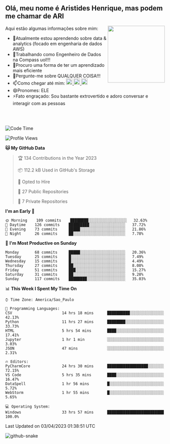 ## Olá, meu nome é Aristides Henrique, mas podem me chamar de ARI

<div >
Aqui estão algumas informações sobre mim:<img align="right" height="180em" src="https://user-images.githubusercontent.com/97318481/177042589-45d62122-82a9-4a32-b3a7-87b322825b2f.png">
</div>

- 🌱Atualmente estou aprendendo sobre data & analytics (focado em engenharia de dados AWS)
- 👯Trabalhando como Engenheiro de Dados na Compass uol!!!
- 🤔Procuro uma forma de ter um aprendizado mais eficiente
- 💬Pergunte-me sobre QUALQUER COISA!!!
- 📫Como chegar até mim:
  <a href="https://www.instagram.com/aryhenry/" target="_blank">
  <img src="https://img.shields.io/badge/-Instagram-%23E4405F?style=for-the-badge&logo=instagram&logoColor=black" height="20px">
  </a>
  <a href="https://www.linkedin.com/in/aristides-henrique/" target="_blank">
  <img src="https://img.shields.io/badge/-LinkedIn-%230077B5?style=for-the-badge&logo=linkedin&logoColor=black" height="20px">
  </a> 
  <a href="mailto:arihenriqueuna@gmail.com">
  <img src="https://img.shields.io/badge/-Gmail-%23333?style=for-the-badge&logo=gmail&logoColor=white" height="20px">
  </a>
- 😄Pronomes: ELE
- ⚡Fato engraçado: Sou bastante extrovertido e adoro conversar e interagir com as pessoas
<br/>
<br/>


<!--START_SECTION:waka-->
![Code Time](http://img.shields.io/badge/Code%20Time-561%20hrs%2035%20mins-blue)

![Profile Views](http://img.shields.io/badge/Profile%20Views-22-blue)

**🐱 My GitHub Data** 

> 🏆 134 Contributions in the Year 2023
 > 
> 📦 112.2 kB Used in GitHub's Storage 
 > 
> 💼 Opted to Hire
 > 
> 📜 27 Public Repositories 
 > 
> 🔑 7 Private Repositories  
 > 
**I'm an Early 🐤** 

```text
🌞 Morning    109 commits    ████████░░░░░░░░░░░░░░░░░   32.63% 
🌇 Daytime    126 commits    █████████░░░░░░░░░░░░░░░░   37.72% 
🌃 Evening    73 commits     █████░░░░░░░░░░░░░░░░░░░░   21.86% 
🌙 Night      26 commits     ██░░░░░░░░░░░░░░░░░░░░░░░   7.78%

```
📅 **I'm Most Productive on Sunday** 

```text
Monday       68 commits     █████░░░░░░░░░░░░░░░░░░░░   20.36% 
Tuesday      25 commits     █░░░░░░░░░░░░░░░░░░░░░░░░   7.49% 
Wednesday    15 commits     █░░░░░░░░░░░░░░░░░░░░░░░░   4.49% 
Thursday     27 commits     ██░░░░░░░░░░░░░░░░░░░░░░░   8.08% 
Friday       51 commits     ███░░░░░░░░░░░░░░░░░░░░░░   15.27% 
Saturday     31 commits     ██░░░░░░░░░░░░░░░░░░░░░░░   9.28% 
Sunday       117 commits    ████████░░░░░░░░░░░░░░░░░   35.03%

```


📊 **This Week I Spent My Time On** 

```text
⌚︎ Time Zone: America/Sao_Paulo

💬 Programming Languages: 
CSV                      14 hrs 18 mins      ██████████░░░░░░░░░░░░░░░   42.13% 
Python                   11 hrs 27 mins      ████████░░░░░░░░░░░░░░░░░   33.73% 
HTML                     5 hrs 54 mins       ████░░░░░░░░░░░░░░░░░░░░░   17.41% 
Jupyter                  1 hr 1 min          ░░░░░░░░░░░░░░░░░░░░░░░░░   3.03% 
JSON                     47 mins             ░░░░░░░░░░░░░░░░░░░░░░░░░   2.31%

🔥 Editors: 
PyCharmCore              24 hrs 30 mins      ██████████████████░░░░░░░   72.15% 
VS Code                  5 hrs 35 mins       ████░░░░░░░░░░░░░░░░░░░░░   16.47% 
DataSpell                1 hr 56 mins        █░░░░░░░░░░░░░░░░░░░░░░░░   5.72% 
WebStorm                 1 hr 55 mins        █░░░░░░░░░░░░░░░░░░░░░░░░   5.65%

💻 Operating System: 
Windows                  33 hrs 57 mins      █████████████████████████   100.0%

```


 Last Updated on 03/04/2023 01:38:51 UTC
<!--END_SECTION:waka-->

<img alt="github-snake" src="https://github.com/AriHenrique/AriHenrique/blob/output/github-contribution-grid-snake-dark.svg" />

